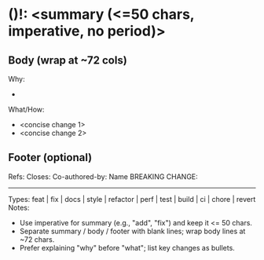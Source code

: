 # <type>(<scope>)!: <summary (<=50 chars, imperative, no period)>

## Body (wrap at ~72 cols)
Why:
- <why this change is needed>

What/How:
- <concise change 1>
- <concise change 2>

## Footer (optional)
Refs: <links or issue IDs>
Closes: <issue IDs>
Co-authored-by: Name <email>
BREAKING CHANGE: <impact and migration>

---
Types: feat | fix | docs | style | refactor | perf | test | build | ci | chore | revert
Notes:
- Use imperative for summary (e.g., "add", "fix") and keep it <= 50 chars.
- Separate summary / body / footer with blank lines; wrap body lines at ~72 chars.
- Prefer explaining "why" before "what"; list key changes as bullets.
